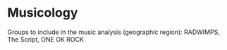 # Musicology

Groups to include in the music analysis (geographic region):
RADWIMPS, The Script, ONE OK ROCK
